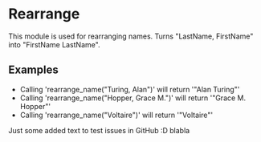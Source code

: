 Rearrange
=========

This module is used for rearranging names.
Turns "LastName, FirstName" into "FirstName LastName".

## Examples

* Calling 'rearrange_name("Turing, Alan")' will return '"Alan Turing"'
* Calling 'rearrange_name("Hopper, Grace M.")' will return '"Grace M. Hopper"'
* Calling 'rearrange_name("Voltaire")' will return '"Voltaire"'

Just some added text to test issues in GitHub :D
blabla
